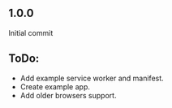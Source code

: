 ## 1.0.0
Initial commit

## ToDo:
* Add example service worker and manifest.
* Create example app.
* Add older browsers support.
